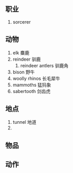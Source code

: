 
## 职业
1. sorcerer
## 动物
1. elk 麋鹿
2. reindeer 驯鹿
	1. reindeer antlers 驯鹿角
3. bison 野牛
4. woolly rhinos 长毛犀牛
5. mammoths 猛犸象
6. sabertooth 剑齿虎
## 地点
1. tunnel 地道
2. 
## 物品

## 动作




